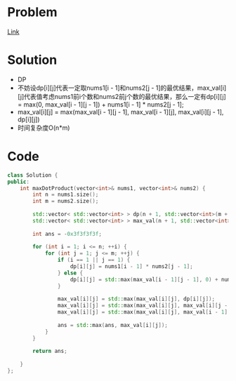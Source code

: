 # Problem
[Link](https://leetcode-cn.com/problems/max-dot-product-of-two-subsequences/)

# Solution
* DP
* 不妨设dp[i][j]代表一定取nums1[i - 1]和nums2[j - 1]的最优结果，max_val[i][j]代表值考虑nums1前i个数和nums2前j个数的最优结果，那么一定有dp[i][j] = max(0, max_val[i - 1][j - 1]) + nums1[i - 1] * nums2[j - 1];
* max_val[i][j] = max(max_val[i - 1][j - 1], max_val[i - 1][j], max_val[i][j - 1], dp[i][j])
* 时间复杂度O(n*m)

# Code
```cpp
class Solution {
public:
    int maxDotProduct(vector<int>& nums1, vector<int>& nums2) {
        int n = nums1.size();
        int m = nums2.size();
        
        std::vector< std::vector<int> > dp(n + 1, std::vector<int>(m + 1, 0));
        std::vector< std::vector<int> > max_val(n + 1, std::vector<int>(m + 1, -0x3f3f3f3f));
        
        int ans = -0x3f3f3f3f;
        
        for (int i = 1; i <= n; ++i) {
            for (int j = 1; j <= m; ++j) {
                if (i == 1 || j == 1) {
                    dp[i][j] = nums1[i - 1] * nums2[j - 1];
                } else {
                    dp[i][j] = std::max(max_val[i - 1][j - 1], 0) + nums1[i - 1] * nums2[j - 1];
                }
                
                max_val[i][j] = std::max(max_val[i][j], dp[i][j]);
                max_val[i][j] = std::max(max_val[i][j], max_val[i][j - 1]);
                max_val[i][j] = std::max(max_val[i][j], max_val[i - 1][j]);
                
                ans = std::max(ans, max_val[i][j]);
            }
        }
        
        return ans;
        
    }
};
```